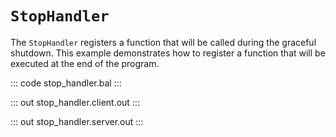 # `StopHandler`

The `StopHandler` registers a function that will be called during the graceful shutdown.
This example demonstrates how to register a function that will be executed at the end of the program.

::: code stop_handler.bal :::

::: out stop_handler.client.out :::

::: out stop_handler.server.out :::

